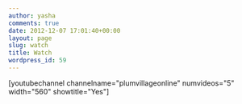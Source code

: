 ```yaml
---
author: yasha
comments: true
date: 2012-12-07 17:01:40+00:00
layout: page
slug: watch
title: Watch
wordpress_id: 59
---
```


[youtubechannel channelname="plumvillageonline" numvideos="5" width="560" showtitle="Yes"]

